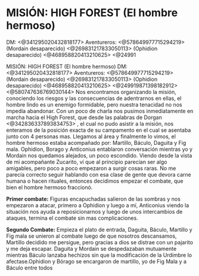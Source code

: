 # MISIÓN: HIGH FOREST (El hombre hermoso)
DM: <@341295020432818177> 
Aventureros: <@578649977715294219> (Mordain desaparecido) <@269831217833050113> (Ophidion desaparecido) <@468958820413210625> <@24991

MISIÓN: HIGH FOREST (El hombre hermoso)
DM: <@341295020432818177> 
Aventureros: <@578649977715294219> (Mordain desaparecido) <@269831217833050113> (Ophidion desaparecido) <@468958820413210625> <@249919871398182912> <@580747636769030144> 
Nos encontramos organizando la misión, conociendo los riesgos y las consecuencias de adentrarnos en ellas, el hombre lindo es un enemigo formidable, pero nuestra tenacidad no nos impedía abandonar. Con un poco de charla nos pusimos inmediatamente en marcha hacia el High Forest, que desde las palabras de Dorgan <@342836337893834753> , el cual no pudo asistir a la misión, nos enteramos de la posición exacta de su campamento en el cual se asentaba junto con 4 personas mas.
Llegamos al área y finalmente lo vimos, el hombre hermoso estaba acompañado por: Martillo, Báculo, Daguita y Fig mala.
Ophidion, Borago y Anticonius entablaron conversación mientras yo y Mordain nos quedamos alejados, un poco escondido. Viendo desde la vista de mi acompañante Zucarito, ví que al principio parecían ser algo amigables, pero poco a poco empezaron a surgir cosas raras. No me parecía correcto seguir hablando con esa clase de gente que devora carne humana o hacen rituales, entonces decidimos empezar el combate, que bien el hombre hermoso fraccionó.

**Primer combate:** Figuras encapuchadas salieron de las sombras y nos empezaron a atacar, primero a Ophidion y luego a mí, Anticonius viendo la situación nos ayuda a reposicionarnos y luego de unos intercambios de ataques, termina el combate sin mas complicaciones.

**Segundo Combate:** Empieza el plato de entrada, Daguita, Báculo, Martillo y Fig mala se unieron al combate luego de que nosotros descansamos, Martillo decidido me persigue, pero gracias a dios se distrae con un pajarito y me deja escapar. Daguita y Mordain se despedazaban mutuamente mientras Báculo lanzaba hechizos sin que la modificación de la Urdimbre lo afectase.Ophidion y Bórago se encargaron de martillo, yo de Fig Mala y a Báculo entre todos

